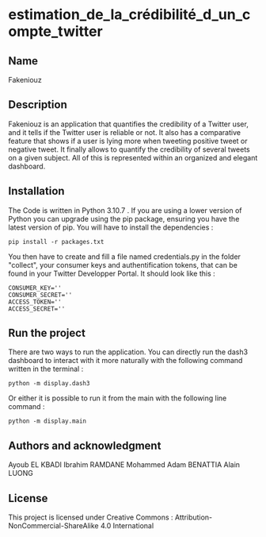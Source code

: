 # estimation_de_la_crédibilité_d_un_compte_twitter



## Name
Fakeniouz

## Description
Fakeniouz is an application that quantifies the credibility of a Twitter user, and it tells if the Twitter user is reliable or not. It also has a comparative feature that shows if a user is lying more when tweeting positive tweet or negative tweet. It finally allows to quantify the credibility of several tweets on a given subject. All of this is represented within an organized and elegant dashboard.


## Installation

The Code is written in Python 3.10.7 . If you are using a lower version of Python you can upgrade using the pip package, ensuring you have the latest version of pip. You will have to install the dependencies :

```
pip install -r packages.txt
```
You then have to create and fill a file named credentials.py in the folder "collect", your consumer keys and authentification tokens, that can be found in your Twitter Developper Portal. It should look like this :

```
CONSUMER_KEY='' 
CONSUMER_SECRET=''
ACCESS_TOKEN=''
ACCESS_SECRET=''
```
## Run the project

There are two ways to run the application. You can directly run the dash3 dashboard to interact with it more naturally with the following command written in the terminal :

```
python -m display.dash3
```

Or either it is possible to run it from the main with the following line command :

``` 
python -m display.main
```



## Authors and acknowledgment
Ayoub EL KBADI
Ibrahim RAMDANE
Mohammed Adam BENATTIA
Alain LUONG

## License
This project is licensed under Creative Commons : Attribution-NonCommercial-ShareAlike 4.0 International



